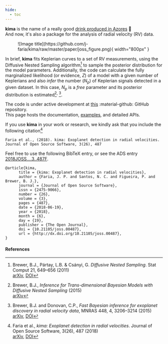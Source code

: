 ```yaml
---
hide:
  - toc 
---
```



**kima** is the name of a really good [drink produced in
Azores](https://azorieden.com/kima-a-drink-everyone-needs-to-try/)
:tropical_drink:  
And now, it's also a package for the analysis of radial velocity (RV) data.


<figure markdown>
  ![Image title](https://github.com/j-faria/kima/raw/master/paper/joss_figure.png){ width="800px" }
  <!-- <figcaption>Image caption</figcaption> -->
</figure>



In brief, **kima** fits Keplerian curves to a set of RV measurements, using the
Diffusive Nested Sampling algorithm[^1] to sample the posterior distribution for
the model parameters. Additionally, the code can calculate the fully
marginalized likelihood (or evidence, $Z$) of a model with a given number of
Keplerians and also *infer* the number ($N_p$) of Keplerian signals detected in
a given dataset. In this case, $N_p$ is a *free* parameter and its posterior
distribution is estimated[^2]<sup>, </sup>[^3].


The code is under active development at 
[this](https://www.github.com/j-faria/kima) :material-github: GitHub repository.  
This page hosts the documentation, [examples](/examples), and detailed APIs.


If you use **kima** in your work or research, we kindly ask that you include
the following citation[^4]

    Faria et al., (2018). kima: Exoplanet detection in radial velocities.
    Journal of Open Source Software, 3(26), 487

Feel free to use the following BibTeX entry, or see the ADS entry
[2018JOSS....3..487F](https://ui.adsabs.harvard.edu/abs/2018JOSS....3..487F/abstract).

```
@article{kima,
      title = {kima: Exoplanet detection in radial velocities},
      author = {Faria, J. P. and Santos, N. C. and Figueira, P. and Brewer, B. J.},
      journal = {Journal of Open Source Software},
      issn = {2475-9066},
      number = {26},
      volume = {3},
      pages = {487},
      date = {2018-06-19},
      year = {2018},
      month = {6},
      day = {19},
      publisher = {The Open Journal},
      doi = {10.21105/joss.00487},
      url = {http://dx.doi.org/10.21105/joss.00487},
}
```




#### References

[^1]: Brewer, B.J., Pártay, L.B. & Csányi, G. *Diffusive Nested Sampling*. Stat 
      Comput 21, 649–656 (2011)  
      [arXiv](https://arxiv.org/abs/0912.2380),
      [DOI](https://doi.org/10.1007/s11222-010-9198-8)

[^2]: Brewer, B.J., *Inference for Trans-dimensional Bayesian Models with
      Diffusive Nested Sampling* (2015)  
      [arXiv](https://arxiv.org/abs/1411.3921)

[^3]: Brewer, B.J. and Donovan, C.P., *Fast Bayesian inference for exoplanet
      discovery in radial velocity data*, MNRAS 448, 4, 3206–3214 (2015)  
      [arXiv](https://arxiv.org/abs/1501.06952),
      [DOI](https://doi.org/10.1093/mnras/stv199)

[^4]: Faria et al., *kima: Exoplanet detection in radial velocities*. Journal of
      Open Source Software, 3(26), 487 (2018)  
      [arXiv](https://arxiv.org/abs/1806.08305),
      [DOI](http://dx.doi.org/10.21105/joss.00487)
